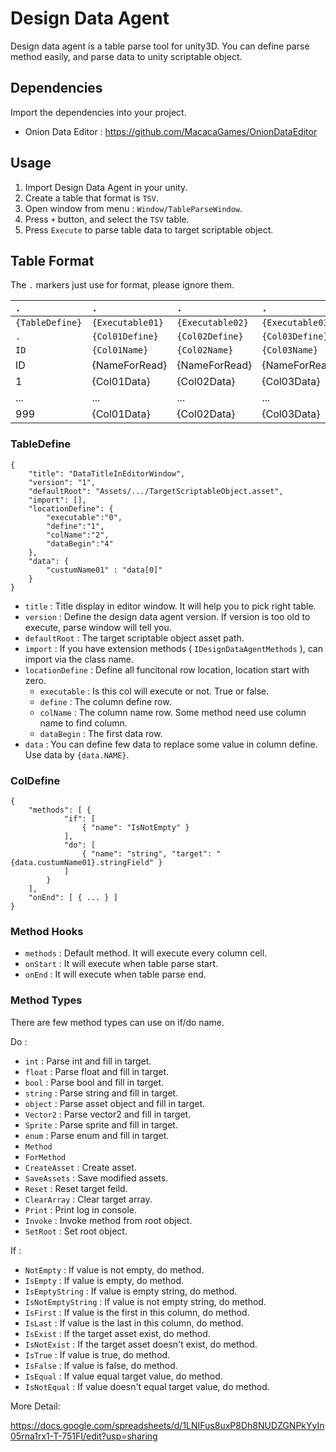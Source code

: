 # Design Data Agent

Design data agent is a table parse tool for unity3D.
You can define parse method easily, and parse data to unity scriptable object.

## Dependencies
Import the dependencies into your project.
- Onion Data Editor : https://github.com/MacacaGames/OnionDataEditor

## Usage

1. Import Design Data Agent in your unity.
2. Create a table that format is `TSV`.
3. Open window from menu : `Window/TableParseWindow`.
4. Press `+` button, and select the `TSV` table.
5. Press `Execute` to parse table data to target scriptable object.

## Table Format
The `.` markers just use for format, please ignore them.

  `.`               |  `.`              | `.`               | `.`
:---------------    | :--------------   | :--------------   | :-------------- 
 `{TableDefine}`    | `{Executable01}`  | `{Executable02}`  | `{Executable03}`  
 `.`                | `{Col01Define}`   | `{Col02Define}`   | `{Col03Define}`   
 `ID`               | `{Col01Name}`     | `{Col02Name}`     | `{Col03Name}`    
 ID                 | {NameForRead}     | {NameForRead}     | {NameForRead}   
 1                  | {Col01Data}       | {Col02Data}       | {Col03Data}     
 ...                | ...               | ...               | ...     
 999                | {Col01Data}       | {Col02Data}       | {Col03Data}     


### TableDefine
```
{
    "title": "DataTitleInEditorWindow",
    "version": "1",
    "defaultRoot": "Assets/.../TargetScriptableObject.asset",
    "import": [],
    "locationDefine": {
        "executable":"0",
        "define":"1",
        "colName":"2",
        "dataBegin":"4"
    },
    "data": {
        "custumName01" : "data[0]"
    }
}
```
- `title` : Title display in editor window. It will help you to pick right table.
- `version` : Define the design data agent version. If version is too old to execute, parse window will tell you.
- `defaultRoot` : The target scriptable object asset path.
- `import` : If you have extension methods ( `IDesignDataAgentMethods` ), can import via the class name.
- `locationDefine` : Define all funcitonal row location, location start with zero. 
  - `executable` : Is this col will execute or not. True or false.
  - `define` : The column define row.
  - `colName` : The column name row. Some method need use column name to find column.
  - `dataBegin` : The first data row.
- `data` : You can define few data to replace some value in column define. Use data by `{data.NAME}`.

### ColDefine
```
{
    "methods": [ {
            "if": [
                { "name": "IsNotEmpty" }
            ],
            "do": [
                { "name": "string", "target": "{data.custumName01}.stringField" }
            ]
        }
    ],
    "onEnd": [ { ... } ]
}
```
### Method Hooks
- `methods` : Default method. It will execute every column cell.
- `onStart` : It will execute when table parse start.
- `onEnd` : It will execute when table parse end.

### Method Types
There are few method types can use on if/do name.

Do : 
- `int` : Parse int and fill in target.
- `float` : Parse float and fill in target.
- `bool` : Parse bool and fill in target.
- `string` : Parse string and fill in target.
- `object` : Parse asset object and fill in target.
- `Vector2` : Parse vector2 and fill in target.
- `Sprite` : Parse sprite and fill in target.
- `enum` : Parse enum and fill in target.
- `Method`
- `ForMethod`
- `CreateAsset` : Create asset.
- `SaveAssets` : Save modified assets.
- `Reset` : Reset target feild.
- `ClearArray` : Clear target array.
- `Print` : Print log in console.
- `Invoke` : Invoke method from root object.
- `SetRoot` : Set root object.

If :
- `NotEmpty` : If value is not empty, do method.
- `IsEmpty` : If value is empty, do method.
- `IsEmptyString` : If value is empty string, do method.
- `IsNotEmptyString` : If value is not empty string, do method.
- `IsFirst` : If value is the first in this column, do method.
- `IsLast` : If value is the last in this column, do method.
- `IsExist` : If the target asset exist, do method.
- `IsNotExist` : If the target asset doesn't exist, do method.
- `IsTrue` : If value is true, do method.
- `IsFalse` : If value is false, do method.
- `IsEqual` : If value equal target value, do method.
- `IsNotEqual` : If value doesn't equal target value, do method.

More Detail:

https://docs.google.com/spreadsheets/d/1LNIFus8uxP8Dh8NUDZGNPkYyIn05rna1rx1-T-751FI/edit?usp=sharing